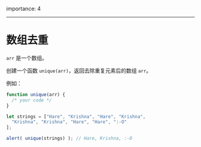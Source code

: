 importance: 4

---

# 数组去重

`arr` 是一个数组。

创建一个函数 `unique(arr)`，返回去除重复元素后的数组 `arr`。

例如：

```js
function unique(arr) {
  /* your code */
}

let strings = ["Hare", "Krishna", "Hare", "Krishna",
  "Krishna", "Krishna", "Hare", "Hare", ":-O"
];

alert( unique(strings) ); // Hare, Krishna, :-O
```
